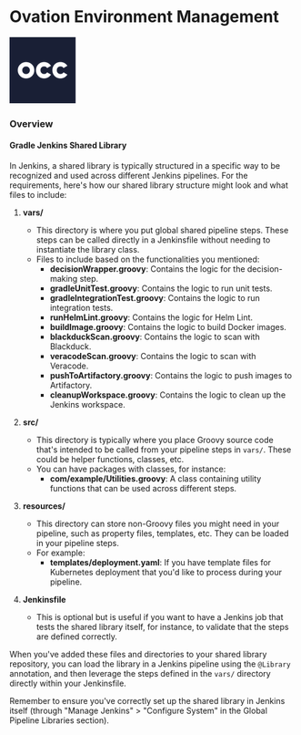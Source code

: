 
# Ovation Environment Management
![Alt text](image-2.png) 
### Overview
#### Gradle Jenkins Shared Library 

In Jenkins, a shared library is typically structured in a specific way to be recognized and used across different Jenkins pipelines. For the requirements, here's how our shared library structure might look and what files to include:

1. **vars/**
    - This directory is where you put global shared pipeline steps. These steps can be called directly in a Jenkinsfile without needing to instantiate the library class. 
    - Files to include based on the functionalities you mentioned:
        - **decisionWrapper.groovy**: Contains the logic for the decision-making step.
        - **gradleUnitTest.groovy**: Contains the logic to run unit tests.
        - **gradleIntegrationTest.groovy**: Contains the logic to run integration tests.
        - **runHelmLint.groovy**: Contains the logic for Helm Lint.
        - **buildImage.groovy**: Contains the logic to build Docker images.
        - **blackduckScan.groovy**: Contains the logic to scan with Blackduck.
        - **veracodeScan.groovy**: Contains the logic to scan with Veracode.
        - **pushToArtifactory.groovy**: Contains the logic to push images to Artifactory.
        - **cleanupWorkspace.groovy**: Contains the logic to clean up the Jenkins workspace.

2. **src/** 
    - This directory is typically where you place Groovy source code that's intended to be called from your pipeline steps in `vars/`. These could be helper functions, classes, etc.
    - You can have packages with classes, for instance:
        - **com/example/Utilities.groovy**: A class containing utility functions that can be used across different steps.

3. **resources/** 
    - This directory can store non-Groovy files you might need in your pipeline, such as property files, templates, etc. They can be loaded in your pipeline steps.
    - For example:
        - **templates/deployment.yaml**: If you have template files for Kubernetes deployment that you'd like to process during your pipeline.

4. **Jenkinsfile**
    - This is optional but is useful if you want to have a Jenkins job that tests the shared library itself, for instance, to validate that the steps are defined correctly.

When you've added these files and directories to your shared library repository, you can load the library in a Jenkins pipeline using the `@Library` annotation, and then leverage the steps defined in the `vars/` directory directly within your Jenkinsfile. 

Remember to ensure you've correctly set up the shared library in Jenkins itself (through "Manage Jenkins" > "Configure System" in the Global Pipeline Libraries section).